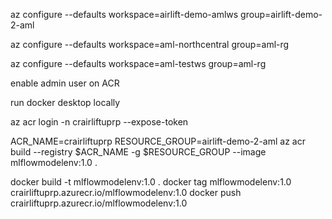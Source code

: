 az configure --defaults workspace=airlift-demo-amlws group=airlift-demo-2-aml

az configure --defaults workspace=aml-northcentral group=aml-rg

az configure --defaults workspace=aml-testws group=aml-rg

enable admin user on ACR

run docker desktop locally

az acr login -n crairliftuprp --expose-token

ACR_NAME=crairliftuprp
RESOURCE_GROUP=airlift-demo-2-aml
az acr build --registry $ACR_NAME -g $RESOURCE_GROUP --image mlflowmodelenv:1.0 .




docker build -t  mlflowmodelenv:1.0 .
docker tag mlflowmodelenv:1.0 crairliftuprp.azurecr.io/mlflowmodelenv:1.0
docker push crairliftuprp.azurecr.io/mlflowmodelenv:1.0